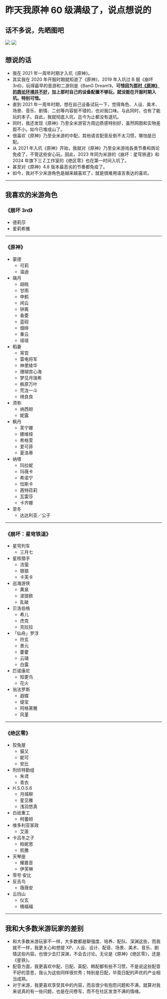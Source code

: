 # 昨天我原神 60 级满级了，说点想说的

## 话不多说，先晒图吧
![](https://raw.githubusercontent.com/Dora-Honor/mskk-blog/refs/heads/main/Images/250513/image_2025-05-12_01-01-47.png)
![](https://raw.githubusercontent.com/Dora-Honor/mskk-blog/refs/heads/main/Images/250513/image_2025-05-12_01-02-46.png)

## 想说的话
* 我在 2021 年一周年时期才入坑《原神》。
* 其实我在 2020 年开服时期就知道了《原神》，2019 年入坑过 B 服《崩坏 3rd》，玩得最早的音游和二游则是《BanG Dream!》。**可惜因为[那时《原神》的舆论环境并不好](https://bxx-114514.github.io/genshinimpact-and-media)，加上那时自己的设备配置不够玩，就没能在开服时期入坑。特别可惜。**
* 直到 2021 年一周年时期，想在自己设备试玩一下，觉得角色、人设、美术、场景、音乐、剧情、二创等内容挺不错的，也对我口味。与此同时，也有了能玩的本子。自此，我就彻底入坑，迄今为止都没有退坑。
* 同时，我还发现《原神》乃至全米游官方周边质感特别好，虽然网图和实物差距不小。如今已堆成山了。
* 很喜欢《原神》乃至全米游的中配，其他语言配音反倒不太习惯，哪怕是日配。
* 从 2021 年入坑《原神》开始，我就对《原神》乃至全米游戏各类节奏和舆论免疫了，不管这些安心玩。因此，2023 年同为米游的《崩坏：星穹铁道》和 2024 年旗下三Ｚ工作室的《绝区零》也在第一时间入坑了。
* 甚至对《原神》4.8 版本最恶劣的节奏都免疫了。
* 如今，我对不少米游角色是越来越喜欢了，就是很难用语言表达的喜欢。

---

## 我喜欢的米游角色
### 《崩坏 3rd》
* 德莉莎
* 爱莉希雅
---
### 《原神》
* 蒙德
  * 可莉
  * 温迪
* 璃月
  * 胡桃
  * 甘雨
  * 申鹤
  * 闲云
  * 钟离
  * 香菱
  * 蓝砚
  * 烟绯
  * 重云
  * 瑶瑶
* 稻妻
  * 宵宫
  * 雷电将军
  * 神里绫华
  * 珊瑚宫心海
  * 梦见月瑞希
  * 枫原万叶
  * 荒泷一斗
  * 绮良良
* 须弥
  * 纳西妲
  * 妮露
* 枫丹
  * 芙宁娜
  * 娜维娅
  * 希格雯
  * 爱可菲
  * 夏洛蒂
* 纳塔
  * 玛拉妮
  * 玛薇卡
  * 希诺宁
  * 恰斯卡
  * 茜特菈莉
  * 瓦雷莎
  * 卡齐娜
* 至冬
  * 达达利亚／公子
---
### 《崩坏：星穹铁道》
* 星穹列车
  * 三月七
* 星核猎手
  * 流萤
  * 银狼
  * 卡芙卡
* 巡海游侠
  * 黄泉
  * 波提欧
  * 乱破
* 贝洛伯格
  * 希儿
  * 虎克
  * 克拉拉
* 「仙舟」罗浮
  * 符玄
  * 景元
  * 藿藿
  * 云璃
  * 白露
* 匹诺康尼
  * 知更鸟
  * 花火
* 翁法罗斯
  * 遐蝶
  * 缇宝
  * 阿格莱雅
  * 风堇
---
### 《绝区零》
* 狡兔屋
  * 猫又
  * 妮可
  * 安比
* 刑侦特勤组
  * 朱鸢
  * 青衣
* H.S.O.S.6
  * 月城柳
  * 星见雅
  * 浅羽悠真
* 白祇重工
  * 柯蕾妲
* 维多利亚家政
  * 艾莲
* 卡吕冬之子
  * 柏妮思
  * 凯撒
* 天琴座
  * 耀嘉音
  * 伊芙琳
* 零号·安比
* 反舌鸟
  * 薇薇安
* 云岿山
  * 仪玄
  * 橘福福

---

## 我和大多数米游玩家的差别
* 和大多数米游玩家不一样，大多数都是聊强度、培养、配队、深渊这些，而我就不一样，我更关心和想提 XP、人设、设计、配音、场景、美术、音乐、剧情这些内容。也很少去打深渊，不会去讨论。无论是《原神》《绝区零》，还是《星铁》。
* 配音方面，我更喜欢中配，日配、英配、韩配都有些不习惯，不是说这些配音不好的意思，我认为这些同样很优秀；特别是日配，毕竟日配的声优的产业相当成熟。
* 对于米游，我更喜欢享受其中的内容，而且很少有抱怨问题和不满，就算对我来说真的有一些问题，也是在问卷写，而不在社区发泄不满的情绪。
